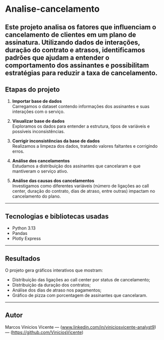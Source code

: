 # Analise-cancelamento
Este projeto analisa os fatores que influenciam o cancelamento de clientes em um plano de assinatura. Utilizando dados de interações, duração do contrato e atrasos, identificamos padrões que ajudam a entender o comportamento dos assinantes e possibilitam estratégias para reduzir a taxa de cancelamento.
---

## Etapas do projeto 

1. **Importar base de dados**  
   Carregamos o dataset contendo informações dos assinantes e suas interações com o serviço.

2. **Visualizar base de dados**  
   Exploramos os dados para entender a estrutura, tipos de variáveis e possíveis inconsistências.

3. **Corrigir inconsistências da base de dados**  
   Realizamos a limpeza dos dados, tratando valores faltantes e corrigindo erros.

4. **Análise dos cancelamentos**  
   Estudamos a distribuição dos assinantes que cancelaram e que mantiveram o serviço ativo.

5. **Análise das causas dos cancelamentos**  
   Investigamos como diferentes variáveis (número de ligações ao call center, duração do contrato, dias de atraso, entre outras) impactam no cancelamento do plano.

---

## Tecnologias e bibliotecas usadas

- Python 3.13 
- Pandas  
- Plotly Express  

---

## Resultados

O projeto gera gráficos interativos que mostram:

- Distribuição das ligações ao call center por status de cancelamento;  
- Distribuição da duração dos contratos;  
- Análise dos dias de atraso nos pagamentos;  
- Gráfico de pizza com porcentagem de assinantes que cancelaram.

---

## Autor

Marcos Vinicios Vicente  — (www.linkedin.com/in/viniciosvicente-analyst9) — (https://github.com/ViniciosVicente)
